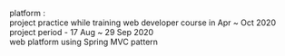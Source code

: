 platform :
<br>project practice while training web developer course in Apr ~ Oct 2020
<br>project period - 17 Aug ~ 29 Sep 2020
<br>web platform using Spring MVC pattern
